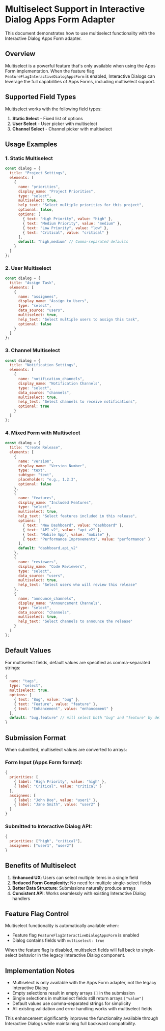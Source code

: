 # Multiselect Support in Interactive Dialog Apps Form Adapter

This document demonstrates how to use multiselect functionality with the Interactive Dialog Apps Form adapter.

## Overview

Multiselect is a powerful feature that's only available when using the Apps Form implementation. When the feature flag `FeatureFlagInteractiveDialogAppsForm` is enabled, Interactive Dialogs can leverage the full capabilities of Apps Forms, including multiselect support.

## Supported Field Types

Multiselect works with the following field types:

1. **Static Select** - Fixed list of options
2. **User Select** - User picker with multiselect
3. **Channel Select** - Channel picker with multiselect

## Usage Examples

### 1. Static Multiselect

```javascript
const dialog = {
  title: "Project Settings",
  elements: [
    {
      name: "priorities",
      display_name: "Project Priorities",
      type: "select",
      multiselect: true,
      help_text: "Select multiple priorities for this project",
      optional: false,
      options: [
        { text: "High Priority", value: "high" },
        { text: "Medium Priority", value: "medium" },
        { text: "Low Priority", value: "low" },
        { text: "Critical", value: "critical" }
      ],
      default: "high,medium" // Comma-separated defaults
    }
  ]
};
```

### 2. User Multiselect

```javascript
const dialog = {
  title: "Assign Task",
  elements: [
    {
      name: "assignees",
      display_name: "Assign to Users",
      type: "select",
      data_source: "users",
      multiselect: true,
      help_text: "Select multiple users to assign this task",
      optional: false
    }
  ]
};
```

### 3. Channel Multiselect

```javascript
const dialog = {
  title: "Notification Settings",
  elements: [
    {
      name: "notification_channels",
      display_name: "Notification Channels",
      type: "select",
      data_source: "channels",
      multiselect: true,
      help_text: "Select channels to receive notifications",
      optional: true
    }
  ]
};
```

### 4. Mixed Form with Multiselect

```javascript
const dialog = {
  title: "Create Release",
  elements: [
    {
      name: "version",
      display_name: "Version Number",
      type: "text",
      subtype: "text",
      placeholder: "e.g., 1.2.3",
      optional: false
    },
    {
      name: "features",
      display_name: "Included Features",
      type: "select",
      multiselect: true,
      help_text: "Select features included in this release",
      options: [
        { text: "New Dashboard", value: "dashboard" },
        { text: "API v2", value: "api_v2" },
        { text: "Mobile App", value: "mobile" },
        { text: "Performance Improvements", value: "performance" }
      ],
      default: "dashboard,api_v2"
    },
    {
      name: "reviewers",
      display_name: "Code Reviewers",
      type: "select",
      data_source: "users",
      multiselect: true,
      help_text: "Select users who will review this release"
    },
    {
      name: "announce_channels",
      display_name: "Announcement Channels",
      type: "select",
      data_source: "channels",
      multiselect: true,
      help_text: "Select channels to announce the release"
    }
  ]
};
```

## Default Values

For multiselect fields, default values are specified as comma-separated strings:

```javascript
{
  name: "tags",
  type: "select",
  multiselect: true,
  options: [
    { text: "Bug", value: "bug" },
    { text: "Feature", value: "feature" },
    { text: "Enhancement", value: "enhancement" }
  ],
  default: "bug,feature" // Will select both "bug" and "feature" by default
}
```

## Submission Format

When submitted, multiselect values are converted to arrays:

### Form Input (Apps Form format):
```javascript
{
  priorities: [
    { label: "High Priority", value: "high" },
    { label: "Critical", value: "critical" }
  ],
  assignees: [
    { label: "John Doe", value: "user1" },
    { label: "Jane Smith", value: "user2" }
  ]
}
```

### Submitted to Interactive Dialog API:
```javascript
{
  priorities: ["high", "critical"],
  assignees: ["user1", "user2"]
}
```

## Benefits of Multiselect

1. **Enhanced UX**: Users can select multiple items in a single field
2. **Reduced Form Complexity**: No need for multiple single-select fields
3. **Better Data Structure**: Submissions naturally produce arrays
4. **Consistent API**: Works seamlessly with existing Interactive Dialog handlers

## Feature Flag Control

Multiselect functionality is automatically available when:
- Feature flag `FeatureFlagInteractiveDialogAppsForm` is enabled
- Dialog contains fields with `multiselect: true`

When the feature flag is disabled, multiselect fields will fall back to single-select behavior in the legacy Interactive Dialog component.

## Implementation Notes

- Multiselect is only available with the Apps Form adapter, not the legacy Interactive Dialog
- Empty selections result in empty arrays `[]` in the submission
- Single selections in multiselect fields still return arrays `["value"]`
- Default values use comma-separated strings for simplicity
- All existing validation and error handling works with multiselect fields

This enhancement significantly improves the functionality available through Interactive Dialogs while maintaining full backward compatibility.